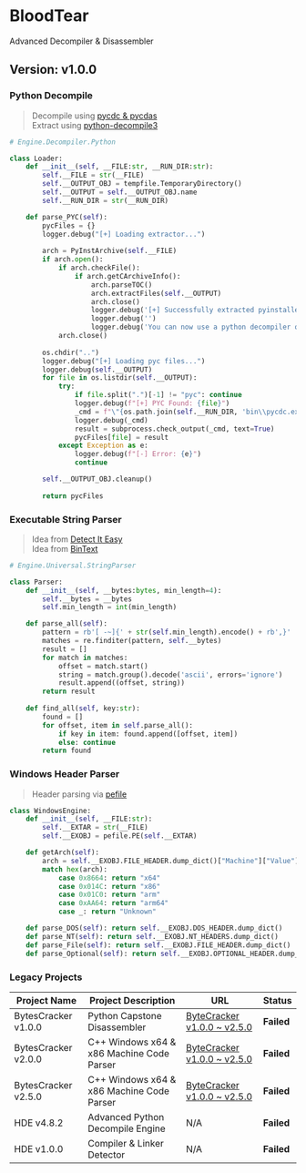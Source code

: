# BloodTear
Advanced Decompiler & Disassembler


## Version: v1.0.0
### Python Decompile
> Decompile using [pycdc & pycdas](https://github.com/zrax/pycdc)<br>
> Extract using [python-decompile3](https://github.com/rocky/python-decompile3)<br>
```Python
# Engine.Decompiler.Python

class Loader:
    def __init__(self, __FILE:str, __RUN_DIR:str):
        self.__FILE = str(__FILE)
        self.__OUTPUT_OBJ = tempfile.TemporaryDirectory()
        self.__OUTPUT = self.__OUTPUT_OBJ.name
        self.__RUN_DIR = str(__RUN_DIR)

    def parse_PYC(self):
        pycFiles = {}
        logger.debug("[+] Loading extractor...")
        
        arch = PyInstArchive(self.__FILE)
        if arch.open():
            if arch.checkFile():
                if arch.getCArchiveInfo():
                    arch.parseTOC()
                    arch.extractFiles(self.__OUTPUT)
                    arch.close()
                    logger.debug('[+] Successfully extracted pyinstaller archive: {0}'.format(self.__FILE))
                    logger.debug('')
                    logger.debug('You can now use a python decompiler on the pyc files within the extracted directory')
            arch.close()
        
        os.chdir("..")
        logger.debug("[+] Loading pyc files...")
        logger.debug(self.__OUTPUT)
        for file in os.listdir(self.__OUTPUT):
            try:
                if file.split(".")[-1] != "pyc": continue
                logger.debug(f"[+] PYC Found: {file}")
                _cmd = f"\"{os.path.join(self.__RUN_DIR, 'bin\\pycdc.exe')}\" \"{os.path.join(self.__OUTPUT, file)}\""
                logger.debug(_cmd)
                result = subprocess.check_output(_cmd, text=True)
                pycFiles[file] = result
            except Exception as e:
                logger.debug(f"[-] Error: {e}")
                continue

        self.__OUTPUT_OBJ.cleanup()
        
        return pycFiles
```

### Executable String Parser
> Idea from [Detect It Easy](https://www.majorgeeks.com/files/details/detect_it_easy.html)<br>
> Idea from [BinText](https://www.majorgeeks.com/files/details/bintext.html)<br>
```Python
# Engine.Universal.StringParser

class Parser:
    def __init__(self, __bytes:bytes, min_length=4):
        self.__bytes = __bytes
        self.min_length = int(min_length)

    def parse_all(self):
        pattern = rb'[ -~]{' + str(self.min_length).encode() + rb',}'
        matches = re.finditer(pattern, self.__bytes)
        result = []
        for match in matches:
            offset = match.start()
            string = match.group().decode('ascii', errors='ignore')
            result.append((offset, string))
        return result
    
    def find_all(self, key:str):
        found = []
        for offset, item in self.parse_all():
            if key in item: found.append([offset, item])
            else: continue
        return found
```

### Windows Header Parser
> Header parsing via [pefile]()
```Python
class WindowsEngine:
    def __init__(self, __FILE:str):
        self.__EXTAR = str(__FILE)
        self.__EXOBJ = pefile.PE(self.__EXTAR)

    def getArch(self): 
        arch = self.__EXOBJ.FILE_HEADER.dump_dict()["Machine"]["Value"]
        match hex(arch):
            case 0x8664: return "x64"
            case 0x014C: return "x86"
            case 0x01C0: return "arm"
            case 0xAA64: return "arm64"
            case _: return "Unknown"

    def parse_DOS(self): return self.__EXOBJ.DOS_HEADER.dump_dict()
    def parse_NT(self): return self.__EXOBJ.NT_HEADERS.dump_dict()
    def parse_File(self): return self.__EXOBJ.FILE_HEADER.dump_dict()
    def parse_Optional(self): return self.__EXOBJ.OPTIONAL_HEADER.dump_dict()
```

### Legacy Projects
| Project Name          | Project Description                       | URL                                                                              | Status        |
|-----------------------|-------------------------------------------|----------------------------------------------------------------------------------|---------------|
| BytesCracker v1.0.0   | Python Capstone Disassembler              | [ByteCracker v1.0.0 ~ v2.5.0](https://github.com/mastermind65535/ByteCracker)    | **Failed**    |
| BytesCracker v2.0.0   | C++ Windows x64 & x86 Machine Code Parser | [ByteCracker v1.0.0 ~ v2.5.0](https://github.com/mastermind65535/ByteCracker)    | **Failed**    |
| BytesCracker v2.5.0   | C++ Windows x64 & x86 Machine Code Parser | [ByteCracker v1.0.0 ~ v2.5.0](https://github.com/mastermind65535/ByteCracker)    | **Failed**    |
| HDE v4.8.2            | Advanced Python Decompile Engine          | N/A                                                                              | **Failed**    |
| HDE v1.0.0            | Compiler & Linker Detector                | N/A                                                                              | **Failed**    |
